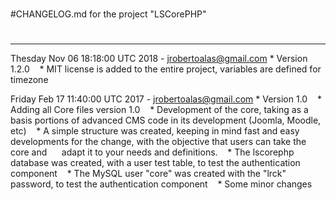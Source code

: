 #
#CHANGELOG.md for the project "LSCorePHP"
#
-------------------------------------------------------------------
Thesday Nov 06 18:18:00 UTC 2018 - jrobertoalas@gmail.com
    * Version 1.2.0
    * MIT license is added to the entire project, variables are defined for timezone


Friday Feb 17 11:40:00 UTC 2017 - jrobertoalas@gmail.com
    * Version 1.0
    * Adding all Core files version 1.0
    * Development of the core, taking as a basis portions of advanced CMS code in its development (Joomla, Moodle, etc)
    * A simple structure was created, keeping in mind fast and easy developments for the change, with the objective that users can take the core and
     adapt it to your needs and definitions.
    * The lscorephp database was created, with a user test table, to test the authentication component
    * The MySQL user "core" was created with the "lrck" password, to test the authentication component
    * Some minor changes
